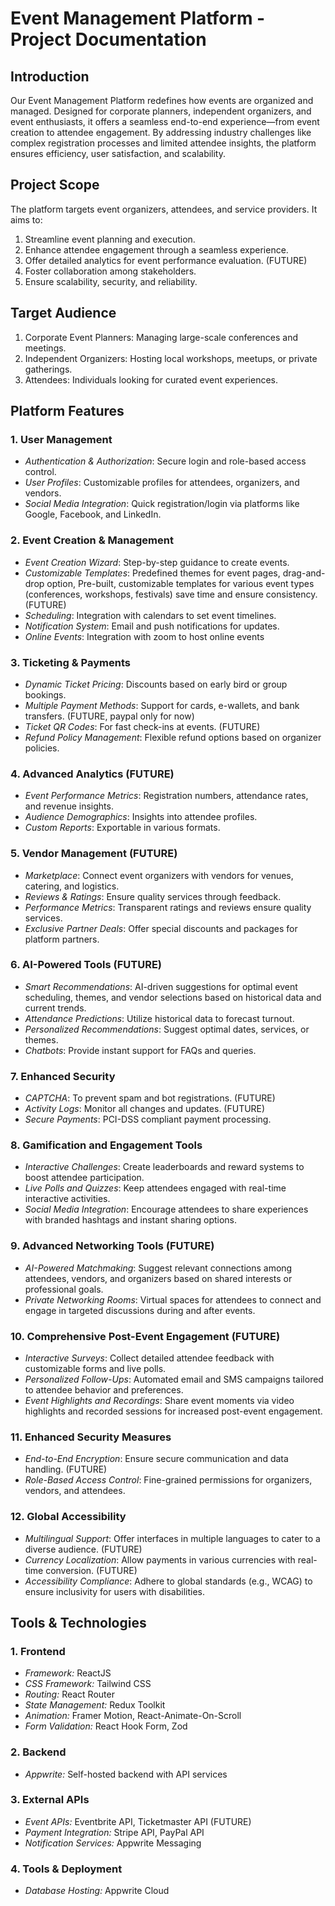 # Event Management Platform - Project Documentation

## Introduction

Our Event Management Platform redefines how events are organized and managed. Designed for corporate planners, independent organizers, and event enthusiasts, it offers a seamless end-to-end experience—from event creation to attendee engagement. By addressing industry challenges like complex registration processes and limited attendee insights, the platform ensures efficiency, user satisfaction, and scalability.

## Project Scope

The platform targets event organizers, attendees, and service providers. It aims to:

1. Streamline event planning and execution.
2. Enhance attendee engagement through a seamless experience.
3. Offer detailed analytics for event performance evaluation. (FUTURE)
4. Foster collaboration among stakeholders.
5. Ensure scalability, security, and reliability.

## Target Audience

1.  Corporate Event Planners: Managing large-scale conferences and meetings.
2.  Independent Organizers: Hosting local workshops, meetups, or private gatherings.
3.  Attendees: Individuals looking for curated event experiences.

## Platform Features

### 1. User Management

- _Authentication & Authorization_: Secure login and role-based access control.
- _User Profiles_: Customizable profiles for attendees, organizers, and vendors.
- _Social Media Integration_: Quick registration/login via platforms like Google, Facebook, and LinkedIn.

### 2. Event Creation & Management

- _Event Creation Wizard_: Step-by-step guidance to create events.
- _Customizable Templates_: Predefined themes for event pages, drag-and-drop option, Pre-built, customizable templates for various event types (conferences, workshops, festivals) save time and ensure consistency. (FUTURE)
- _Scheduling_: Integration with calendars to set event timelines.
- _Notification System_: Email and push notifications for updates.
- _Online Events_: Integration with zoom to host online events

### 3. Ticketing & Payments

- _Dynamic Ticket Pricing_: Discounts based on early bird or group bookings.
- _Multiple Payment Methods_: Support for cards, e-wallets, and bank transfers. (FUTURE, paypal only for now)
- _Ticket QR Codes_: For fast check-ins at events. (FUTURE)
- _Refund Policy Management_: Flexible refund options based on organizer policies.

### 4. Advanced Analytics (FUTURE)

- _Event Performance Metrics_: Registration numbers, attendance rates, and revenue insights.
- _Audience Demographics_: Insights into attendee profiles.
- _Custom Reports_: Exportable in various formats.

### 5. Vendor Management (FUTURE)

- _Marketplace_: Connect event organizers with vendors for venues, catering, and logistics.
- _Reviews & Ratings_: Ensure quality services through feedback.
- _Performance Metrics_: Transparent ratings and reviews ensure quality services.
- _Exclusive Partner Deals_: Offer special discounts and packages for platform partners.

### 6. AI-Powered Tools (FUTURE)

- _Smart Recommendations_: AI-driven suggestions for optimal event scheduling, themes, and vendor selections based on historical data and current trends.
- _Attendance Predictions_: Utilize historical data to forecast turnout.
- _Personalized Recommendations_: Suggest optimal dates, services, or themes.
- _Chatbots_: Provide instant support for FAQs and queries.

### 7. Enhanced Security

- _CAPTCHA_: To prevent spam and bot registrations. (FUTURE)
- _Activity Logs_: Monitor all changes and updates. (FUTURE)
- _Secure Payments_: PCI-DSS compliant payment processing.

### 8. Gamification and Engagement Tools

- _Interactive Challenges_: Create leaderboards and reward systems to boost attendee participation.
- _Live Polls and Quizzes_: Keep attendees engaged with real-time interactive activities.
- _Social Media Integration_: Encourage attendees to share experiences with branded hashtags and instant sharing options.

### 9. Advanced Networking Tools (FUTURE)

- _AI-Powered Matchmaking_: Suggest relevant connections among attendees, vendors, and organizers based on shared interests or professional goals.
- _Private Networking Rooms_: Virtual spaces for attendees to connect and engage in targeted discussions during and after events.

### 10. Comprehensive Post-Event Engagement (FUTURE)

- _Interactive Surveys_: Collect detailed attendee feedback with customizable forms and live polls.
- _Personalized Follow-Ups_: Automated email and SMS campaigns tailored to attendee behavior and preferences.
- _Event Highlights and Recordings_: Share event moments via video highlights and recorded sessions for increased post-event engagement.

### 11. Enhanced Security Measures

- _End-to-End Encryption_: Ensure secure communication and data handling. (FUTURE)
- _Role-Based Access Control_: Fine-grained permissions for organizers, vendors, and attendees.

### 12. Global Accessibility

- _Multilingual Support_: Offer interfaces in multiple languages to cater to a diverse audience. (FUTURE)
- _Currency Localization_: Allow payments in various currencies with real-time conversion. (FUTURE)
- _Accessibility Compliance_: Adhere to global standards (e.g., WCAG) to ensure inclusivity for users with disabilities.

## Tools & Technologies

### 1. Frontend

- _Framework:_ ReactJS
- _CSS Framework:_ Tailwind CSS
- _Routing:_ React Router
- _State Management:_ Redux Toolkit
- _Animation:_ Framer Motion, React-Animate-On-Scroll
- _Form Validation:_ React Hook Form, Zod

### 2. Backend

- _Appwrite:_ Self-hosted backend with API services

### 3. External APIs

- _Event APIs:_ Eventbrite API, Ticketmaster API (FUTURE)
- _Payment Integration:_ Stripe API, PayPal API
- _Notification Services:_ Appwrite Messaging

### 4. Tools & Deployment

- _Database Hosting:_ Appwrite Cloud
